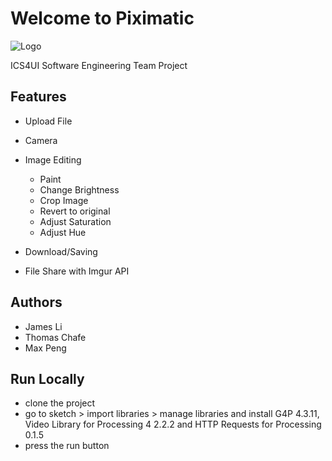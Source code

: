 # Welcome to Piximatic

![Logo](https://i.postimg.cc/VLz4MhJF/Piximatic.png)


ICS4UI Software Engineering Team Project

## Features

- Upload File
- Camera
- Image Editing
  - Paint
  - Change Brightness
  - Crop Image
  - Revert to original
  - Adjust Saturation
  - Adjust Hue

- Download/Saving
- File Share with Imgur API

## Authors

- James Li
- Thomas Chafe
- Max Peng

## Run Locally

- clone the project
- go to sketch > import libraries > manage libraries and install G4P 4.3.11, Video Library for Processing 4 2.2.2 and HTTP Requests for Processing 0.1.5      
- press the run button
